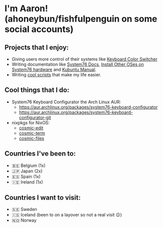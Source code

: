 # I'm Aaron! (ahoneybun/fishfulpenguin on some social accounts)

## Projects that I enjoy:
- Giving users more control of their systems like [Keyboard Color Switcher](https://github.com/ahoneybun/keyboard-color-switcher)
- Writing documentation like [System76 Docs](https://github.com/system76/docs/), [Install Other OSes on System76 hardware](https://github.com/ahoneybun/Install-OtherOSes-on-System76) and [Kubuntu Manual](https://github.com/kubuntu-team/kubuntu-manual).
- Writing [cool scripts](https://github.com/ahoneybun/personal-scripts) that make my life easier.

## Cool things that I do:
- System76 Keyboard Configurator the Arch Linux AUR:
  - https://aur.archlinux.org/packages/system76-keyboard-configurator
  - https://aur.archlinux.org/packages/system76-keyboard-configurator-git
- nixpkgs for NixOS:
  - [cosmic-edit](https://github.com/NixOS/nixpkgs/blob/master/pkgs/by-name/co/cosmic-edit/package.nix)
  - [cosmic-term](https://github.com/NixOS/nixpkgs/blob/master/pkgs/by-name/co/cosmic-term/package.nix)
  - [cosmic-files](https://github.com/NixOS/nixpkgs/pull/278745)

## Countries I've been to:
- 🇧🇪 Belgium (1x)
- 🇯🇵 Japan (2x)
- 🇪🇸 Spain (1x)
- 🇮🇪 Ireland (1x)

## Countries I want to visit:
- 🇸🇪 Sweden
- 🇮🇸 Iceland (been to on a layover so not a real visit 😉)
- 🇳🇴 Norway
